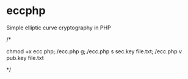 eccphp
======

Simple elliptic curve cryptography in PHP

/*

chmod +x ecc.php;./ecc.php g;./ecc.php s sec.key file.txt;./ecc.php v pub.key file.txt

*/
